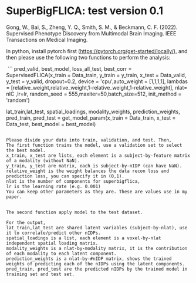 # SuperBigFLICA: test version 0.1
Gong, W., Bai, S., Zheng, Y. Q., Smith, S. M., & Beckmann, C. F. (2022). Supervised Phenotype Discovery from Multimodal Brain Imaging. IEEE Transactions on Medical Imaging. 

In python, install pytorch first (https://pytorch.org/get-started/locally/), and then please use the following two functions to perform the analysis:

 ```
pred_valid, best_model, loss_all_test, best_corr = SupervisedFLICA(x_train = Data_train, y_train = y_train, x_test = Data_valid, y_test = y_valid,
                                                              dropout=0.2, device = 'cpu',auto_weight = [1,1,1,1], lambdas = [relative_weight,relative_weight,1-relative_weight,1-relative_weight],
                                                              nlat= nIC ,lr=lr, random_seed = 555,maxiter=50,batch_size=512, init_method = 'random')
                   
lat_train,lat_test, spatial_loadings, modality_weights, prediction_weights, pred_train, pred_test = get_model_param(x_train = Data_train, x_test = Data_test, best_model = best_model)
```

Please divide your data into train, validation, and test. Then,
The first function trains the model, use a validation set to select the best model.                     
x_train, x_test are lists, each element is a subject-by-feature matrix of a modality (without NaN).
y_train, y_test are matrix, each is subject-by-nIDP (can have NaN).
relative_weight is the weight balances the data recon loss and prediction loss, you can specify it in (0,1).
nlat is the number of components for superbigflica,
lr is the learning rate (e.g. 0.001)
You can keep other parameters as they are. These are values use in my paper.


The second function apply model to the test dataset.

For the output,
lat_train,lat_test are shared latent variables (subject-by-nlat), use it to correlate/predict other nIDPs.
spatial_loadings is a list, each element is a voxel-by-nlat independent spatial loading matrix.
modality_weights is a nlat-by-modality matrix, it is the contribution of each modality to each latent component.
prediction_weights is a nlat-by-#nIDP matrix, shows the trained weights of predicting each of the nIDPs using the latent components.
pred_train, pred_test are the predicted nIDPs by the trained model in training set and test set.
